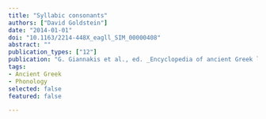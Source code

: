 ```yaml
---
title: "Syllabic consonants"
authors: ["David Goldstein"]
date: "2014-01-01"
doi: "10.1163/2214-448X_eagll_SIM_00000408"
abstract: ""
publication_types: ["12"]
publication: "G. Giannakis et al., ed. _Encyclopedia of ancient Greek language and linguistics_, vol. 3:344–346. Leiden: Brill"
tags:
- Ancient Greek
- Phonology
selected: false
featured: false

---
```

